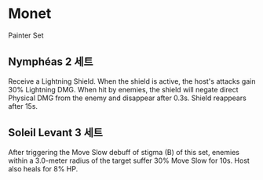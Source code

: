 # Monet

Painter Set

## Nymphéas 2 세트

Receive a Lightning Shield. When the shield is active, the host's attacks gain 30% Lightning DMG. When hit by enemies, the shield will negate direct Physical DMG from the enemy and disappear after 0.3s. Shield reappears after 15s.

## Soleil Levant 3 세트

After triggering the Move Slow debuff of stigma (B) of this set, enemies within a 3.0-meter radius of the target suffer 30% Move Slow for 10s. Host also heals for 8% HP.
